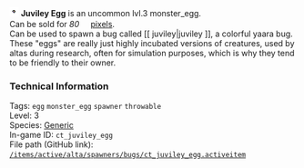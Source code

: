 ![ ](https://raw.githubusercontent.com/Ceterai/Enternia/main/items/active/alta/spawners/bugs/ct_juviley_egg.png) **Juviley Egg** is an uncommon lvl.3 monster_egg.  
Can be sold for *80* <img src="https://starbounder.org/mediawiki/images/2/21/Pixel.png" width="12" height="16"/> [pixels](https://starbounder.org/Pixel).  
Can be used to spawn a bug called [[ juviley|juviley ]], a colorful yaara bug.  
These "eggs" are really just highly incubated versions of creatures, used by altas during research, often for simulation purposes, which is why they tend to be friendly to their owner.

### Technical Information

Tags: `egg` `monster_egg` `spawner` `throwable`  
Level: 3  
Species: [Generic](https://starbounder.org/Perfectly_Generic_Item)  
In-game ID: `ct_juviley_egg`  
File path (GitHub link): [`/items/active/alta/spawners/bugs/ct_juviley_egg.activeitem`](https://github.com/Ceterai/Enternia/blob/main/items/active/alta/spawners/bugs/ct_juviley_egg.activeitem)

